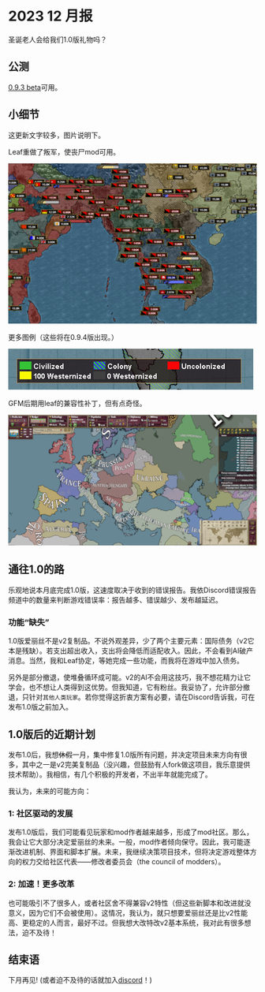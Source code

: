 # 2023 12 月报

圣诞老人会给我们1.0版礼物吗？

## 公测

[0.9.3 beta](https://github.com/schombert/Project-Alice/releases/download/v0.9.3%CE%B2/0.9.3-BETA.zip)可用。

## 小细节

这更新文字较多，图片说明下。

Leaf重做了叛军，使丧尸mod可用。

![zombies](./images/reb.png)

更多图例（这些将在0.9.4版出现。）

![map legend](./images/leg.png)

GFM后期用leaf的兼容性补丁，但有点奇怪。

![gfm](./images/gfm.png)

## 通往1.0的路

乐观地说本月底完成1.0版，这速度取决于收到的错误报告。我依Discord错误报告频道中的数量来判断游戏错误率：报告越多、错误越少、发布越延迟。

### 功能“缺失”

1.0版爱丽丝不是v2复制品。不说外观差异，少了两个主要元素：国际债务（v2它本是残缺）。若支出超出收入，支出将会降低而适配收入。因此，不会看到AI破产消息。当然，我和Leaf协定，等她完成一些功能，而我将在游戏中加入债务。

另外是部分撤退，使堆叠循环成可能。v2的AI不会用这技巧，我不想花精力让它学会，也不想让人类得到这优势。但我知道，它有粉丝。我妥协了，允许部分撤退，只针对`其他人类玩家`。若你觉得这折衷方案有必要，请在Discord告诉我，可在发布1.0版之前加入。

## 1.0版后的近期计划

发布1.0后，我想~~休假~~一月，集中修复1.0版所有问题，并决定项目未来方向有很多，其中之一是v2完美复制品（没兴趣，但鼓励有人fork做这项目，我乐意提供技术帮助）。我相信，有几个积极的开发者，不出半年就能完成了。

我认为，未来的可能方向：

### 1: 社区驱动的发展

发布1.0版后，我们可能看见玩家和mod作者越来越多，形成了mod社区。那么，我会让它大部分决定爱丽丝的未来。一般，mod作者倾向保守。因此，我可能逐渐改进机制、界面和脚本扩展。未来，我继续决策项目技术，但将决定游戏整体方向的权力交给社区代表——修改者委员会（the council of modders）。

### 2: 加速！更多改革

也可能吸引不了很多人，或者社区舍不得兼容v2特性（但这些新脚本和改进就没意义，因为它们不会被使用）。这情况，我认为，就只想要爱丽丝还是比v2性能高、更稳定的人而言，最好不过。但我想大改特改v2基本系统，我对此有很多想法，迫不及待！

## 结束语

下月再见! (或者迫不及待的话就加入[discord](https://discord.gg/QUJExr4mRn)！)